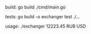 

build:
 go build ./cmd/main.go
 
tests:
   go build -o exchanger test ./...

usage:
   ./exchanger 12223.45 RUB USD
  
